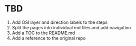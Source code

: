 # TBD

1. Add OSI layer and direction labels to the steps
2. Split the pages into individual md files and add navigation
3. Add a TOC to the README.md
4. Add a reference to the original repo